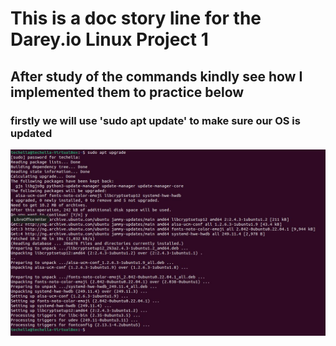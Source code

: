 # This is a doc story line for the Darey.io Linux Project 1 #
## After study of the commands kindly see how I implemented them to practice below ##
### firstly we will use 'sudo apt update' to make sure our OS is updated ###
![sudo apt update image](scrn_shots\sudo.JPG)
